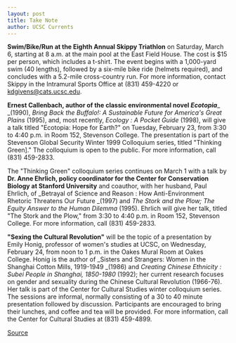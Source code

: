 ```yaml
---
layout: post
title: Take Note
author: UCSC Currents
---
```


**Swim/Bike/Run at the Eighth Annual Skippy Triathlon** on Saturday, March 6, starting at 8 a.m. at the main pool at the East Field House. The cost is $15 per person, which includes a t-shirt. The event begins with a 1,000-yard swim (40 lengths), followed by a six-mile bike ride (helmets required), and concludes with a 5.2-mile cross-country run. For more information, contact Skippy in the Intramural Sports Office at (831) 459-4220 or kdgivens@cats.ucsc.edu.

**Ernest Callenbach, author of the classic environmental novel _Ecotopia_**_ _(1990), _Bring Back the Buffalo!: A Sustainable Future for America's Great Plains_ (1995), and, most recently, _Ecology : A Pocket Guide_ (1998), will give a talk titled "Ecotopia: Hope for Earth?" on Tuesday, February 23, from 3:30 to 4:40 p.m. in Room 152, Stevenson College. The presentation is part of the Stevenson Global Security Winter 1999 Colloquium series, titled "Thinking Green]." The colloquium is open to the public. For more information, call (831) 459-2833.

The "Thinking Green" colloquium series continues on March 1 with a talk by **Dr. Anne Ehrlich, policy coordinator for the Center for Conservation Biology at Stanford University** and coauthor, with her husband, Paul Ehrlich, of _Betrayal of Science and Reason : How Anti-Environment Rhetoric Threatens Our Future _(1997) and _The Stork and the Plow; The Equity Answer to the Human Dilemma_ (1995). Ehrlich will give her talk, titled "The Stork and the Plow," from 3:30 to 4:40 p.m. in Room 152, Stevenson College. For more information, call (831) 459-2833.

**"Sexing the Cultural Revolution"** will be the topic of a presentation by Emily Honig, professor of women's studies at UCSC, on Wednesday, February 24, from noon to 1 p.m. in the Oakes Mural Room at Oakes College. Honig is the author of _Sisters and Strangers: Women in the Shanghai Cotton Mills, 1919-1949 _(1986) and _Creating Chinese Ethnicity : Subei People in Shanghai, 1850-1980_ (1992); her current research focuses on gender and sexuality during the Chinese Cultural Revolution (1966-76). Her talk is part of the Center for Cultural Studies winter colloquium series. The sessions are informal, normally consisting of a 30 to 40 minute presentation followed by discussion. Participants are encouraged to bring their lunches, and coffee and tea will be provided. For more information, call the Center for Cultural Studies at (831) 459-4899.

[Source](http://www1.ucsc.edu/oncampus/currents/98-99/02-22/takenote.htm "Permalink to Take Note; 02-22-99")
